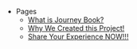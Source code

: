 - Pages
    - [What is Journey Book?](_pages/what-is-this.md)
    - [Why We Created this Project!](_pages/journey-book.md)
    - [Share Your Experience NOW!!!](_pages/share-your-experience.md)
